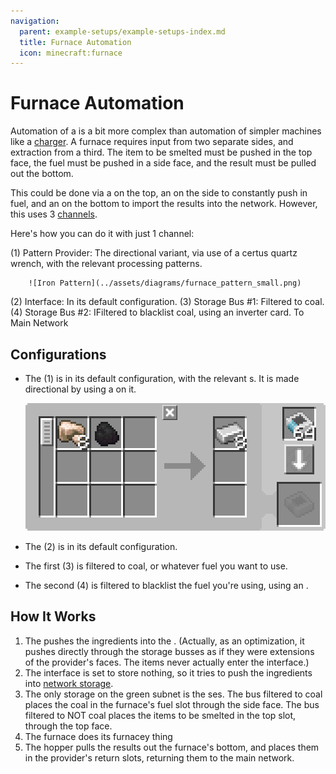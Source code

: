 ```yaml
---
navigation:
  parent: example-setups/example-setups-index.md
  title: Furnace Automation
  icon: minecraft:furnace
---
```


# Furnace Automation

Automation of a <ItemLink id="minecraft:furnace" /> is a bit more complex than automation of simpler machines like a [charger](../example-setups/charger-automation.md).
A furnace requires input from two separate sides, and extraction from a third. The item to be smelted must be pushed in the top face,
the fuel must be pushed in a side face, and the result must be pulled out the bottom. 

This could be done via a <ItemLink id="pattern_provider" />
on the top, an <ItemLink id="export_bus" /> on the side to constantly push in fuel, and an <ItemLink id="import_bus" /> on
the bottom to import the results into the network. However, this uses 3 [channels](../ae2-mechanics/channels.md).

Here's how you can do it with just 1 channel:

<GameScene zoom="6">
  <ImportStructure src="../assets/assemblies/furnace_automation.snbt" />

<BoxAnnotation color="#dddddd" min="1 0 0" max="2 1 1">
        (1) Pattern Provider: The directional variant, via use of a certus quartz wrench, with the relevant processing patterns.

        ![Iron Pattern](../assets/diagrams/furnace_pattern_small.png)
  </BoxAnnotation>

<BoxAnnotation color="#dddddd" min="1 1 0" max="2 1.3 1">
        (2) Interface: In its default configuration.
  </BoxAnnotation>

<BoxAnnotation color="#dddddd" min="1 1 0" max="1.3 2 1">
        (3) Storage Bus #1: Filtered to coal.
        <ItemImage id="minecraft:coal" scale="2" />
  </BoxAnnotation>

<BoxAnnotation color="#dddddd" min="0 2 0" max="1 2.3 1">
        (4) Storage Bus #2: IFiltered to blacklist coal, using an inverter card.
        <Row><ItemImage id="minecraft:coal" scale="2" /><ItemImage id="inverter_card" scale="2" /></Row>
  </BoxAnnotation>

<DiamondAnnotation pos="4 0.5 0.5" color="#00ff00">
        To Main Network
    </DiamondAnnotation>

  <IsometricCamera yaw="195" pitch="30" />
</GameScene>

## Configurations

* The <ItemLink id="pattern_provider" /> (1) is in its default configuration, with the relevant <ItemLink id="processing_pattern" />s.
    It is made directional by using a <ItemLink id="certus_quartz_wrench" /> on it.

  ![Iron Pattern](../assets/diagrams/furnace_pattern.png)

* The <ItemLink id="interface" /> (2) is in its default configuration.
* The first <ItemLink id="storage_bus" /> (3) is filtered to coal, or whatever fuel you want to use.
* The second <ItemLink id="storage_bus" /> (4) is filtered to blacklist the fuel you're using, using an <ItemLink id="inverter_card" />.

## How It Works

1. The <ItemLink id="pattern_provider" /> pushes the ingredients into the <ItemLink id="interface" />.
   (Actually, as an optimization, it pushes directly through the storage busses as if they were extensions of the provider's faces. The items never actually enter the interface.)
2. The interface is set to store nothing, so it tries to push the ingredients into [network storage](../ae2-mechanics/import-export-storage.md).
3. The only storage on the green subnet is the <ItemLink id="storage_bus" />ses. The bus filtered to coal places the coal in the furnace's fuel slot through the side face.
    The bus filtered to NOT coal places the items to be smelted in the top slot, through the top face.
4. The furnace does its furnacey thing
5. The hopper pulls the results out the furnace's bottom, and places them in the provider's return slots, returning them to the main network.
